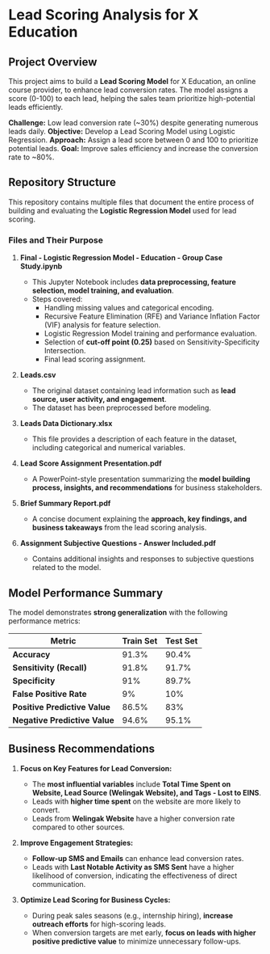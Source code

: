 
# Lead Scoring Analysis for X Education

## Project Overview
This project aims to build a **Lead Scoring Model** for X Education, an online course provider, to enhance lead conversion rates. The model assigns a score (0-100) to each lead, helping the sales team prioritize high-potential leads efficiently.

**Challenge:** Low lead conversion rate (~30%) despite generating numerous leads daily. 
**Objective:** Develop a Lead Scoring Model using Logistic Regression. 
**Approach:** Assign a lead score between 0 and 100 to prioritize potential leads. 
**Goal:** Improve sales efficiency and increase the conversion rate to ~80%. 


## Repository Structure
This repository contains multiple files that document the entire process of building and evaluating the **Logistic Regression Model** used for lead scoring.

###  Files and Their Purpose

1. **Final - Logistic Regression Model - Education - Group Case Study.ipynb**
   - This Jupyter Notebook includes **data preprocessing, feature selection, model training, and evaluation**.
   - Steps covered:
     - Handling missing values and categorical encoding.
     - Recursive Feature Elimination (RFE) and Variance Inflation Factor (VIF) analysis for feature selection.
     - Logistic Regression Model training and performance evaluation.
     - Selection of **cut-off point (0.25)** based on Sensitivity-Specificity Intersection.
     - Final lead scoring assignment.

2. **Leads.csv**
   - The original dataset containing lead information such as **lead source, user activity, and engagement**.
   - The dataset has been preprocessed before modeling.

3. **Leads Data Dictionary.xlsx**
   - This file provides a description of each feature in the dataset, including categorical and numerical variables.

4. **Lead Score Assignment Presentation.pdf**
   - A PowerPoint-style presentation summarizing the **model building process, insights, and recommendations** for business stakeholders.

5. **Brief Summary Report.pdf**
   - A concise document explaining the **approach, key findings, and business takeaways** from the lead scoring analysis.

6. **Assignment Subjective Questions - Answer Included.pdf**
   - Contains additional insights and responses to subjective questions related to the model.

## Model Performance Summary
The model demonstrates **strong generalization** with the following performance metrics:

| Metric                    | Train Set  | Test Set  |
|---------------------------|-----------|-----------|
| **Accuracy**              | 91.3%     | 90.4%     |
| **Sensitivity (Recall)**  | 91.8%     | 91.7%     |
| **Specificity**           | 91%       | 89.7%     |
| **False Positive Rate**   | 9%        | 10%       |
| **Positive Predictive Value** | 86.5% | 83%       |
| **Negative Predictive Value** | 94.6% | 95.1%     |

## Business Recommendations
1. **Focus on Key Features for Lead Conversion:**
   - The **most influential variables** include **Total Time Spent on Website, Lead Source (Welingak Website), and Tags - Lost to EINS**.
   - Leads with **higher time spent** on the website are more likely to convert.
   - Leads from **Welingak Website** have a higher conversion rate compared to other sources.

2. **Improve Engagement Strategies:**
   - **Follow-up SMS and Emails** can enhance lead conversion rates.
   - Leads with **Last Notable Activity as SMS Sent** have a higher likelihood of conversion, indicating the effectiveness of direct communication.

3. **Optimize Lead Scoring for Business Cycles:**
   - During peak sales seasons (e.g., internship hiring), **increase outreach efforts** for high-scoring leads.
   - When conversion targets are met early, **focus on leads with higher positive predictive value** to minimize unnecessary follow-ups.
